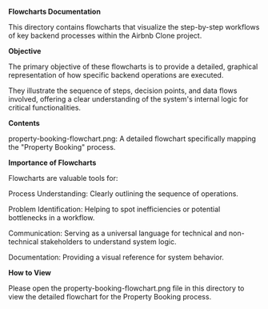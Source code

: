 **Flowcharts Documentation**

This directory contains flowcharts that visualize the step-by-step workflows of key backend processes within the Airbnb Clone project.

**Objective**

The primary objective of these flowcharts is to provide a detailed, graphical representation of how specific backend operations are executed. 

They illustrate the sequence of steps, decision points, and data flows involved, offering a clear understanding of the system's internal logic for critical functionalities.

**Contents**

property-booking-flowchart.png: A detailed flowchart specifically mapping the "Property Booking" process.

**Importance of Flowcharts**

Flowcharts are valuable tools for:

Process Understanding: Clearly outlining the sequence of operations.

Problem Identification: Helping to spot inefficiencies or potential bottlenecks in a workflow.

Communication: Serving as a universal language for technical and non-technical stakeholders to understand system logic.

Documentation: Providing a visual reference for system behavior.

**How to View**

Please open the property-booking-flowchart.png file in this directory to view the detailed flowchart for the Property Booking process.
